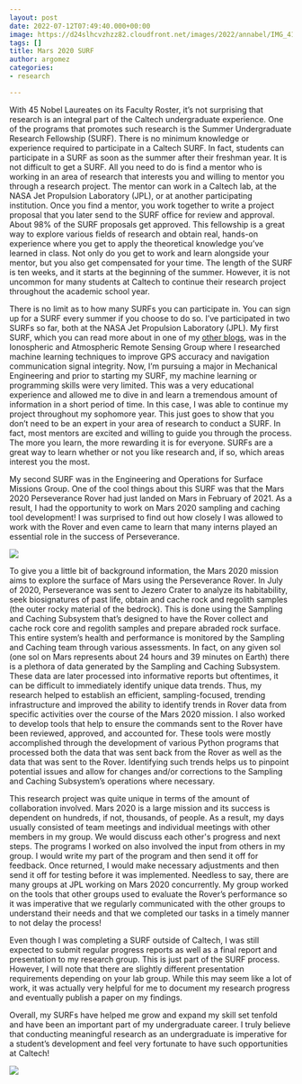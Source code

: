 ```yaml
---
layout: post
date: 2022-07-12T07:49:40.000+00:00
image: https://d24slhcvzhzz82.cloudfront.net/images/2022/annabel/IMG_4112.JPG
tags: []
title: Mars 2020 SURF
author: argomez
categories:
- research

---
```

With 45 Nobel Laureates on its Faculty Roster, it’s not surprising that research is an integral part of the Caltech undergraduate experience. One of the programs that promotes such research is the Summer Undergraduate Research Fellowship (SURF). There is no minimum knowledge or experience required to participate in a Caltech SURF. In fact, students can participate in a SURF as soon as the summer after their freshman year. It is not difficult to get a SURF. All you need to do is find a mentor who is working in an area of research that interests you and willing to mentor you through a research project. The mentor can work in a Caltech lab, at the NASA Jet Propulsion Laboratory (JPL), or at another participating institution. Once you find a mentor, you work together to write a project proposal that you later send to the SURF office for review and approval. About 98% of the SURF proposals get approved. This fellowship is a great way to explore various fields of research and obtain real, hands-on experience where you get to apply the theoretical knowledge you’ve learned in class. Not only do you get to work and learn alongside your mentor, but you also get compensated for your time. The length of the SURF is ten weeks, and it starts at the beginning of the summer. However, it is not uncommon for many students at Caltech to continue their research project throughout the academic school year.

There is no limit as to how many SURFs you can participate in. You can sign up for a SURF every summer if you choose to do so. I’ve participated in two SURFs so far, both at the NASA Jet Propulsion Laboratory (JPL). My first SURF, which you can read more about in one of my [other blogs](https://caltechadmissions.blog/annabels-theorem/), was in the Ionospheric and Atmospheric Remote Sensing Group where I researched machine learning techniques to improve GPS accuracy and navigation communication signal integrity. Now, I’m pursuing a major in Mechanical Engineering and prior to starting my SURF, my machine learning or programming skills were very limited. This was a very educational experience and allowed me to dive in and learn a tremendous amount of information in a short period of time. In this case, I was able to continue my project throughout my sophomore year. This just goes to show that you don’t need to be an expert in your area of research to conduct a SURF. In fact, most mentors are excited and willing to guide you through the process. The more you learn, the more rewarding it is for everyone. SURFs are a great way to learn whether or not you like research and, if so, which areas interest you the most.

My second SURF was in the Engineering and Operations for Surface Missions Group. One of the cool things about this SURF was that the Mars 2020 Perseverance Rover had just landed on Mars in February of 2021. As a result, I had the opportunity to work on Mars 2020 sampling and caching tool development! I was surprised to find out how closely I was allowed to work with the Rover and even came to learn that many interns played an essential role in the success of Perseverance.

![](https://ug-admissions-caltech-blog-publish.s3.us-west-1.amazonaws.com/images/2022/annabel/IMG_0586.jpg)

To give you a little bit of background information, the Mars 2020 mission aims to explore the surface of Mars using the Perseverance Rover. In July of 2020, Perseverance was sent to Jezero Crater to analyze its habitability, seek biosignatures of past life, obtain and cache rock and regolith samples (the outer rocky material of the bedrock). This is done using the Sampling and Caching Subsystem that’s designed to have the Rover collect and cache rock core and regolith samples and prepare abraded rock surface. This entire system’s health and performance is monitored by the Sampling and Caching team through various assessments. In fact, on any given sol (one sol on Mars represents about 24 hours and 39 minutes on Earth) there is a plethora of data generated by the Sampling and Caching Subsystem. These data are later processed into informative reports but oftentimes, it can be difficult to immediately identify unique data trends. Thus, my research helped to establish an efficient, sampling-focused, trending infrastructure and improved the ability to identify trends in Rover data from specific activities over the course of the Mars 2020 mission. I also worked to develop tools that help to ensure the commands sent to the Rover have been reviewed, approved, and accounted for. These tools were mostly accomplished through the development of various Python programs that processed both the data that was sent back from the Rover as well as the data that was sent to the Rover. Identifying such trends helps us to pinpoint potential issues and allow for changes and/or corrections to the Sampling and Caching Subsystem’s operations where necessary.

This research project was quite unique in terms of the amount of collaboration involved. Mars 2020 is a large mission and its success is dependent on hundreds, if not, thousands, of people. As a result, my days usually consisted of team meetings and individual meetings with other members in my group. We would discuss each other's progress and next steps. The programs I worked on also involved the input from others in my group. I would write my part of the program and then send it off for feedback. Once returned, I would make necessary adjustments and then send it off for testing before it was implemented. Needless to say, there are many groups at JPL working on Mars 2020 concurrently. My group worked on the tools that other groups used to evaluate the Rover’s performance so it was imperative that we regularly communicated with the other groups to understand their needs and that we completed our tasks in a timely manner to not delay the process!

Even though I was completing a SURF outside of Caltech, I was still expected to submit regular progress reports as well as a final report and presentation to my research group. This is just part of the SURF process. However, I will note that there are slightly different presentation requirements depending on your lab group. While this may seem like a lot of work, it was actually very helpful for me to document my research progress and eventually publish a paper on my findings.

Overall, my SURFs have helped me grow and expand my skill set tenfold and have been an important part of my undergraduate career. I truly believe that conducting meaningful research as an undergraduate is imperative for a student’s development and feel very fortunate to have such opportunities at Caltech!

![](https://ug-admissions-caltech-blog-publish.s3.us-west-1.amazonaws.com/images/2022/annabel/IMG_5660.jpg)